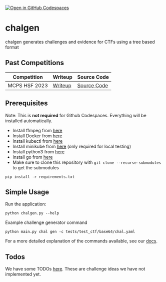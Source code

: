 [![Open in GitHub Codespaces](https://github.com/codespaces/badge.svg)](https://github.com/codespaces/new?hide_repo_select=true&ref=master&repo=593061685&machine=basicLinux32gb&devcontainer_path=.devcontainer%2Fdevcontainer.json&location=EastUs)

# chalgen

chalgen generates challenges and evidence for CTFs using a tree based format

## Past Competitions

| Competition | Writeup | Source Code |
| --- | --- | --- |
| MCPS HSF 2023 | [Writeup](https://justluk.dev/posts/writeups/mcpshsf/) | [Source Code](/competitions/mcpshsf-2023/) |

## Prerequisites
Note: This is **not required** for Github Codespaces. Everything will be installed automatically.

- Install ffmpeg from [here](https://ffmpeg.org/download.html)
- Install Docker from [here](https://docs.docker.com/engine/install/)
- Install kubectl from [here](https://kubernetes.io/docs/tasks/tools/)
- Install minikube from [here](https://minikube.sigs.k8s.io/docs/start/) (only required for local testing)
- Install python3 from [here](https://www.python.org/downloads/)
- Install go from [here](https://golang.org/doc/install)
- Make sure to clone this repository with `git clone --recurse-submodules` to get the submodules
```
pip install -r requirements.txt
```

## Simple Usage

Run the application:

```
python chalgen.py --help
```

Example challenge generator command

```
python main.py chal gen -c tests/test_ctf/base64/chal.yaml
```

For a more detailed explanation of the commands available, see our [docs](docs/README.md).

## Todos
We have some TODOs [here](TODO.md). These are challenge ideas we have not implemented yet.
